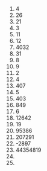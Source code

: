1. 4
2. 26
3. 21
4. 3
5. 11
6. 12
7. 4032
8. 31
9. 8
10. 9
11. 2
12. 4
13. 407
14. 5
15. 403
16. 849
17. 6
18. 12642
19. 19
20. 95386
21. 207291
22. -2897
23. 44354819
24. 
25. 